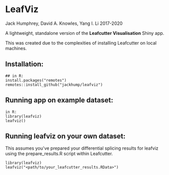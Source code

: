 # LeafViz 

Jack Humphrey, David A. Knowles, Yang I. Li
2017-2020


A lightweight, standalone version of the **Leafcutter Visualisation** Shiny app.

This was created due to the complexities of installing Leafcutter on local machines.

## Installation:

```
## in R:
install.packages("remotes")
remotes::install_github("jackhump/leafviz")
``` 

## Running app on example dataset:

```
in R:
library(leafviz)
leafviz()
```

## Running leafviz on your own dataset:

This assumes you've prepared your differential splicing results for leafviz using the prepare_results.R script within Leafcutter.

```
library(leafviz)
leafviz("<path/to/your_leafcutter_results.RData>")
```
